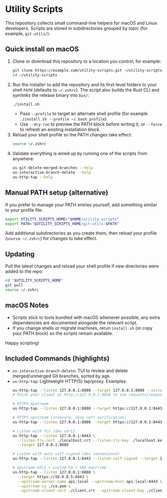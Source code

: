 # Utility Scripts

This repository collects small command-line helpers for macOS and Linux developers. Scripts are stored in subdirectories grouped by topic (for example, `git-utils/`).

## Quick install on macOS

1. Clone or download this repository to a location you control, for example:
   ```bash
   git clone https://example.com/utility-scripts.git ~/utility-scripts
   cd ~/utility-scripts
   ```
2. Run the installer to add the repository and its first-level folders to your shell `PATH` (defaults to `~/.zshrc`). The script also builds the Rust CLI and symlinks the release binary into `bin/`:
   ```bash
   ./install.sh
   ```
   - Pass `--profile` to target an alternate shell profile (for example `./install.sh --profile ~/.bash_profile`).
   - Use `--dry-run` to preview the PATH block before writing it, or `--force` to refresh an existing installation block.
3. Reload your shell profile so the PATH changes take effect:
   ```bash
   source ~/.zshrc
   ```
4. Validate everything is wired up by running one of the scripts from anywhere:
   ```bash
   us-git-delete-merged-branches --help
   us-interactive-branch-delete --help
   us-http-tap --help
   ```

## Manual PATH setup (alternative)

If you prefer to manage your PATH entries yourself, add something similar to your profile file:
```bash
export UTILITY_SCRIPTS_HOME="$HOME/utility-scripts"
export PATH="$UTILITY_SCRIPTS_HOME/git-utils:$PATH"
```
Add additional subdirectories as you create them, then reload your profile (`source ~/.zshrc`) for changes to take effect.

## Updating

Pull the latest changes and reload your shell profile if new directories were added to the repo:
```bash
cd "$UTILITY_SCRIPTS_HOME"
git pull
source ~/.zshrc
```

## macOS Notes

- Scripts stick to tools bundled with macOS whenever possible; any extra dependencies are documented alongside the relevant script.
- If you change shells or migrate machines, rerun `install.sh` (or copy your PATH block) so the scripts remain available.

Happy scripting!

## Included Commands (highlights)

- `us-interactive-branch-delete`: TUI to review and delete merged/unmerged Git branches, sorted by age.
- `us-http-tap`: Lightweight HTTP(S) tap/proxy. Examples:
  ```bash
  us-http-tap --listen 127.0.0.1:8888 --target 127.0.0.1:8080 --include-bodies
  # Point your client at http://127.0.0.1:8888 to see requests/responses

  # HTTPS upstream
  us-http-tap --listen 127.0.0.1:8888 --target https://127.0.0.1:8443

  # HTTPS upstream (insecure: skip cert verification)
  us-http-tap --listen 127.0.0.1:8888 --target https://127.0.0.1:8443 -k

  # Listen with TLS (dev cert)
  us-http-tap --listen 127.0.0.1:8443 \
    --listen-tls-cert ./localhost.crt --listen-tls-key ./localhost.key \
    --target 127.0.0.1:8080

  # Listen with auto self-signed (dev convenience)
  us-http-tap --listen 127.0.0.1:8443 --listen-self-signed --target 127.0.0.1:8080

  # Upstream mTLS + custom CA + SNI override
  us-http-tap --listen 127.0.0.1:8888 \
    --target https://10.0.0.5:8443 \
    --upstream-server-name api.local --upstream-host api.local:8443 \
    --upstream-ca ./ca.pem \
    --upstream-client-cert ./client.crt --upstream-client-key ./client.key
  ```
